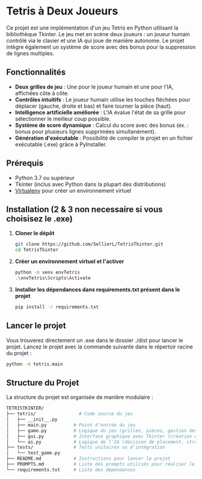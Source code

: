 # Tetris à Deux Joueurs

Ce projet est une implémentation d'un jeu Tetris en Python utilisant la bibliothèque Tkinter. Le jeu met en scène deux joueurs : un joueur humain contrôlé via le clavier et une IA qui joue de manière autonome. Le projet intègre également un système de score avec des bonus pour la suppression de lignes multiples.

## Fonctionnalités

- **Deux grilles de jeu** : Une pour le joueur humain et une pour l'IA, affichées côte à côte.
- **Contrôles intuitifs** : Le joueur humain utilise les touches fléchées pour déplacer (gauche, droite et bas) et faire tourner la pièce (haut).
- **Intelligence artificielle améliorée** : L'IA évalue l'état de sa grille pour sélectionner le meilleur coup possible.
- **Système de score dynamique** : Calcul du score avec des bonus (ex. : bonus pour plusieurs lignes supprimées simultanément).
- **Génération d'exécutable** : Possibilité de compiler le projet en un fichier exécutable (.exe) grâce à PyInstaller.

## Prérequis

- Python 3.7 ou supérieur
- Tkinter (inclus avec Python dans la plupart des distributions)
- [Virtualenv](https://docs.python.org/fr/3/library/venv.html) pour créer un environnement virtuel

## Installation (2 & 3 non necessaire si vous choisisez le .exe)

1. **Cloner le dépôt**

   ```sh
   git clone https://github.com/SellierL/TetrisTkinter.git
   cd TetrisTkinter
   ```

2. **Créer un environnement virtuel et l'activer**
    ```sh
    python -m venv envTetris
    .\envTetris\Scripts\Activate
    ```

3. **Installer les dépendances dans requirements.txt présent dans le projet**
    ```sh
    pip install -r requirements.txt
    ```

## Lancer le projet

Vous trouverez directement un .exe dans le dossier ./dist pour lancer le projet.
Lancez le projet avec la commande suivante dans le répertoir racine du projet :
```sh
python -m tetris.main
```

## Structure du Projet

La structure du projet est organisée de manière modulaire :

```sh
TETRISTKINTER/
├── tetris/                # Code source du jeu
│   ├── __init__.py
│   ├── main.py          # Point d'entrée du jeu
│   ├── game.py          # Logique du jeu (grilles, pièces, gestion des règles)
│   ├── gui.py           # Interface graphique avec Tkinter (création de la fenêtre, canvas, gestion des widgets)
│   └── ai.py            # Logique de l'IA (décision de placement, stratégie simple)
├── tests/               # Tests unitaires ou d'intégration
│   └── test_game.py
├── README.md            # Instructions pour lancer le projet
├── PROMPTS.md           # Liste des prompts utilisés pour réaliser le projet
└── requirements.txt     # Liste des dépendances
```